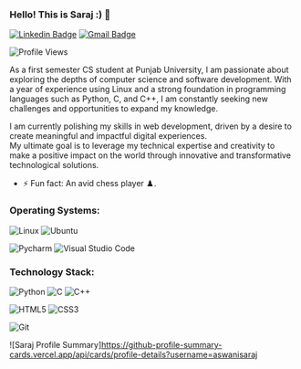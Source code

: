 ### Hello! This is Saraj :) 👋 

[![Linkedin Badge](https://img.shields.io/badge/-aswanisaraj-blue?style=flat-square&logo=Linkedin&logoColor=white&link=https://www.linkedin.com/in/awanisaraj/)](https://www.linkedin.com/in/aswanisaraj/)
[![Gmail Badge](https://img.shields.io/badge/-aswanisaraj@gmail.com-c14438?style=flat-square&logo=Gmail&logoColor=white&link=mailto:aswanisaraj@gmail.com)](mailto:aswanisaraj@gmail.com)

![Profile Views](https://komarev.com/ghpvc/?username=aswanisaraj&label=PROFILE+VIEWS)

As a first semester CS student at Punjab University, I am passionate about exploring the depths of computer science and software development. With a year of experience using Linux and a strong foundation in programming languages such as Python, C, and C++, I am constantly seeking new challenges and opportunities to expand my knowledge.  

I am currently polishing my skills in web development, driven by a desire to create meaningful and impactful digital experiences.  
My ultimate goal is to leverage my technical expertise and creativity to make a positive impact on the world through innovative and transformative technological solutions.

* ⚡ Fun fact: An avid chess player ♟️.

### Operating Systems: 
![Linux](https://img.shields.io/badge/Linux-FCC624?style=for-the-badge&logo=linux&logoColor=black)
![Ubuntu](https://img.shields.io/badge/Ubuntu-E95420?style=for-the-badge&logo=ubuntu&logoColor=white)

![Pycharm](https://img.shields.io/badge/PyCharm-000000.svg?&style=for-the-badge&logo=PyCharm&logoColor=white)
![Visual Studio Code](https://img.shields.io/badge/Visual%20Studio%20Code-0078d7.svg?style=for-the-badge&logo=visual-studio-code&logoColor=white)

### Technology Stack:

![Python](https://img.shields.io/badge/Python-FFD43B?style=for-the-badge&logo=python&logoColor=blue)
![C](https://img.shields.io/badge/C-00599C?style=for-the-badge&logo=c&logoColor=white)
![C++](https://img.shields.io/badge/C%2B%2B-00599C?style=for-the-badge&logo=c%2B%2B&logoColor=white)

![HTML5](https://img.shields.io/badge/html5-%23E34F26.svg?style=for-the-badge&logo=html5&logoColor=white)
![CSS3](https://img.shields.io/badge/css3-%231572B6.svg?style=for-the-badge&logo=css3&logoColor=white)

![Git](https://img.shields.io/badge/-Git-%23F05032?style=flat-square&logo=git&logoColor=%23ffffff)

![Saraj Profile Summary]https://github-profile-summary-cards.vercel.app/api/cards/profile-details?username=aswanisaraj

